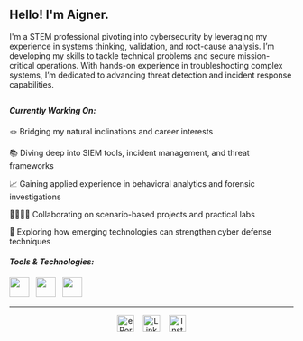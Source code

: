 ## Hello! I'm Aigner.

I'm a STEM professional pivoting into cybersecurity by leveraging my experience in systems thinking, validation, and root-cause analysis. I’m developing my skills to tackle technical problems and secure mission-critical operations. With hands-on experience in troubleshooting complex systems, I’m dedicated to advancing threat detection and incident response capabilities. 

##
#### *Currently Working On:*

🪢 Bridging my natural inclinations and career interests

📚 Diving deep into SIEM tools, incident management, and threat frameworks

📈  Gaining applied experience in behavioral analytics and forensic investigations

🫱🏾‍🫲🏿 Collaborating on scenario-based projects and practical labs

🚀 Exploring how emerging technologies can strengthen cyber defense techniques

#### *Tools & Technologies:*

<p align="left">
<!Windows OS>
<a href="https://skillicons.dev">
  <img src="https://skillicons.dev/icons?i=windows" width="35"/><a>
&nbsp;
<!Ubuntu OS>
<a href="https://ubuntu.com/" target="_blank">
  <img src="https://raw.githubusercontent.com/marwin1991/profile-technology-icons/refs/heads/main/icons/ubuntu.png" width="35" /><a>
 &nbsp;
<!Oracle Virtual Box>
<a href="https://www.virtualbox.org/">
  <img src="https://upload.wikimedia.org/wikipedia/commons/f/ff/VirtualBox_2024_Logo.svg" width="35" /><a>
&nbsp;
    
</p>

---

<!-- Social buttons -->

<p align="center">

  <a href="https://YOURPORTFOLIOLINK.com" target="_blank">
    <img src="https://img.shields.io/badge/Portfolio-333333?style=for-the-badge&logo=framer&logoColor=white" alt="ePortfolio" style="height:30px;" /></a>
&nbsp;&nbsp;

 <a href="https://linkedin.com/in/aignerands" target="_blank">
   <img alt="LinkedIn" title="Let's Connect on Linkedin"
    src="https://img.shields.io/badge/LinkedIn-5DB0B0?style=for-the-badge&logo=linkedin&logoColor=white" style="height:30px;" /></a>
 &nbsp;&nbsp;

  <a href="https://instagram.com/alt.aigner" target="_blank">
    <img src="https://img.shields.io/badge/Instagram-0F4C5C?style=for-the-badge&logo=instagram&logoColor=white" alt="Instagram" style="height:30px;" /></a>

</p>
